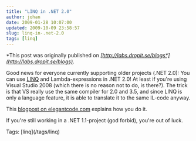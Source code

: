 ```yaml
---
title: "LINQ in .NET 2.0"
author: johan
date: 2009-01-28 10:07:00
updated: 2009-10-09 23:58:57
slug: linq-in-.net-2.0
tags: [linq]
---
```


*This post was originally published on *[*http://labs.dropit.se/blogs*](http://labs.dropit.se/blogs)*.*

Good news for everyone currently supporting older projects (.NET 2.0): You can use [LINQ](http://letmegooglethatforyou.com/?q=linq) and Lambda-expressions in .NET 2.0! At least if you're using Visual Studio 2008 (which there is no reason not to do, is there?). The trick is that VS really use the same compiler for 2.0 and 3.5, and since LINQ is only a language feature, it is able to translate it to the same IL-code anyway. 

This [blogpost on elegantcode.com](http://elegantcode.com/2008/12/31/hello-linq-in-net-20/) explains how you do it. 

If you're still working in a .NET 1.1-project (god forbid), you're out of luck. 
  <div style="padding-bottom: 0px; margin: 0px; padding-left: 0px; padding-right: 0px; display: inline; float: none; padding-top: 0px" id="scid:0767317B-992E-4b12-91E0-4F059A8CECA8:014d6315-dab4-46fc-b2d2-128258ae0380" class="wlWriterEditableSmartContent">Tags: [linq](/tags/linq)</div>
